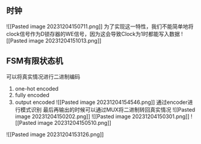 ## 时钟
![[Pasted image 20231204150711.png]]
为了实现这一特性，我们不能简单地将clock信号作为D锁存器的WE信号，因为这会导致Clock为1时都能写入数据
![[Pasted image 20231204151013.png]]
## FSM有限状态机
可以将真实情况进行二进制编码
1. one-hot encoded
2. fully encoded
3. output encoded
![[Pasted image 20231204154546.png]]
通过encoder进行模式识别
最后再输出的时候可以通过MUX将二进制转回真实情况
![[Pasted image 20231204150202.png]]
![[Pasted image 20231204150301.png]]
![[Pasted image 20231204150510.png]]

![[Pasted image 20231204153126.png]]